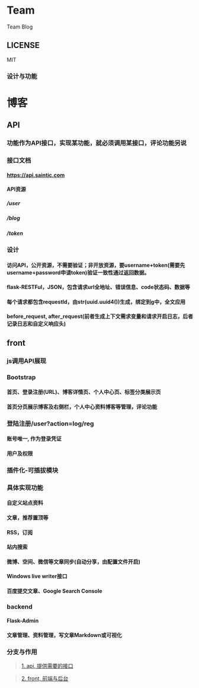 # Team
Team Blog

## LICENSE
MIT

### 设计与功能

# 博客

## API

### 功能作为API接口，实现某功能，就必须调用某接口，评论功能另说

### 接口文档

#### https://api.saintic.com

#### API资源

##### /user

##### /blog

##### /token

### 设计

#### 访问API，公开资源，不需要验证；非开放资源，要username+token(需要先username+password申请token)验证一致性通过返回数据。

#### flask-RESTFul，JSON，包含请求url全地址、错误信息、code状态码、数据等

#### 每个请求都包含requestId，由str(uuid.uuid4())生成，绑定到g中，全文应用

#### before_request, after_request(前者生成上下文需求变量和请求开启日志，后者记录日志和自定义响应头)

## front

### js调用API展现

### Bootstrap

#### 首页、登录注册(URL)、博客详情页、个人中心页、标签分类展示页

#### 首页分页展示博客及右侧栏，个人中心资料博客等管理，评论功能

### 登陆注册/user?action=log/reg

#### 账号唯一, 作为登录凭证

#### 用户及权限

### 插件化-可插拔模块

### 具体实现功能

#### 自定义站点资料

#### 文章，推荐置顶等

#### RSS，订阅

#### 站内搜索

#### 微博、空间、微信等文章同步(自动分享，由配置文件开启)

#### Windows live writer接口

#### 百度提交文章、Google Search Console

### backend

#### Flask-Admin

#### 文章管理、资料管理，写文章Markdown或可视化


### 分支与作用
> [1. api, 提供需要的接口][1]

> [2. front, 前端与后台][2]

  [1]: https://github.com/saintic/Team/tree/api
  [2]: https://github.com/saintic/Team/tree/front